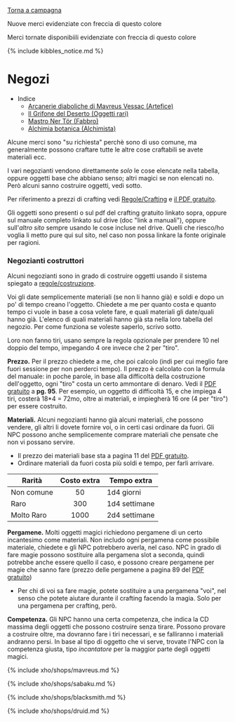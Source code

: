 [Torna a campagna](./campaign.md)

<p class="new">Nuove merci evidenziate con freccia di questo colore</p>
<p class="restocked">Merci tornate disponibiili evidenziate con freccia di questo colore</p>

{% include kibbles_notice.md %}

# Negozi

*   Indice
    -   [Arcanerie diaboliche di Mavreus Vessac (Artefice)](#arcanerie-diaboliche-di-mavreus-vessac)
    -   [Il Grifone del Deserto (Oggetti rari)](#il-grifone-del-deserto)
    -   [Mastro Ner Tör (Fabbro)](#mastro-ner-tör)
    -   [Alchimia botanica (Alchimista)](#alchimia-botanica)

Alcune merci sono "su richiesta" perchè sono di uso comune, ma generalmente possono craftare tutte le altre cose craftabili se avete materiali ecc.

I vari negozianti vendono direttamente _solo_ le cose elencate nella tabella, oppure oggetti base che abbiano senso; altri magici se non elencati no. Però alcuni sanno costruire oggetti, vedi sotto.

Per riferimento a prezzi di crafting vedi [Regole/Crafting](regole.md#crafting) e [il PDF gratuito](pdf/crafting_free_version_reddit.pdf).

Gli oggetti sono presenti o sul pdf del crafting gratuito linkato sopra, oppure sul manuale completo linkato sul drive (doc "link a manuali"), oppure sull'_altro sito_ sempre usando le cose incluse nel drive. Quelli che riesco/ho voglia li metto pure qui sul sito, nel caso non possa linkare la fonte originale per ragioni.

<h3 class="collapsible coll-blank">Negozianti costruttori</h3>

<div class="collapsible-content bordered" markdown="1">

Alcuni negozianti sono in grado di costruire oggetti usando il sistema spiegato a [regole/costruzione](regole.md#costruzione).

Voi gli date semplicemente materiali (se non li hanno già) e soldi e dopo un po' di tempo creano l'oggetto. Chiedete a me per quanto costa e quanto tempo ci vuole in base a cosa volete fare, e quali materiali gli date/quali hanno già.
L'elenco di quali materiali hanno già sta nella loro tabella del negozio. Per come funziona se voleste saperlo, scrivo sotto.

Loro non fanno tiri, usano sempre la regola opzionale per prendere 10 nel doppio del tempo, impegando 4 ore
invece che 2 per "tiro".

**Prezzo.** Per il prezzo chiedete a me, che poi calcolo (indi per cui meglio fare fuori sessione per non perderci tempo). Il prezzo è calcolato con la formula del manuale: in poche parole, in base alla difficoltà della costruzione dell'oggetto, ogni "tiro" costa un certo ammontare di denaro. Vedi il [PDF gratuito](pdf/crafting_free_version_reddit.pdf) a **pg. 95**.
Per esempio, un oggetto di difficoltà 15, e che impiega 4 tiri, costerà 18\*4 = 72mo, oltre ai materiali, e
impiegherà 16 ore (4 per "tiro") per essere costruito.

**Materiali.** Alcuni negozianti hanno già alcuni materiali, che possono vendere, gli altri li dovete fornire voi, o in certi casi ordinare da fuori. Gli NPC possono anche semplicemente comprare materiali che pensate che non
vi possano servire.

-   Il prezzo dei materiali base sta a pagina 11 del [PDF gratuito](pdf/crafting_free_version_reddit.pdf).
-   Ordinare materiali da fuori costa più soldi e tempo, per farli arrivare.

| Rarità     | Costo extra | Tempo extra   |
| ---------- | :---------: | ------------- |
| Non comune |     50      | 1d4 giorni    |
| Raro       |     300     | 1d4 settimane |
| Molto Raro | 1000        | 2d4 settimane |

**Pergamene.** Molti oggetti magici richiedono pergamene di un certo incantesimo come materiali. Non includo ogni
pergamena come possibile materiale, chiedete e gli NPC potrebbero averla, nel caso. NPC in grado di fare magie
possono sostituire alla pergamena slot a seconda, quindi potrebbe anche essere quello il caso, e possono creare pergamene per magie che sanno fare (prezzo delle pergamene a pagina 89 del [PDF gratuito](pdf/crafting_free_version_reddit.pdf))

-   Per chi di voi sa fare magie, potete sostituire a una pergamena "voi", nel senso che potete aiutare durante il crafting facendo la magia. Solo per una pergamena per crafting, però.

**Competenza.** Gli NPC hanno una certa competenza, che indica la CD massima degli oggetti che possono costruire senza
tirare. Possono provare a costruire oltre, ma dovranno fare i tiri necessari, e se falliranno i materiali andranno
persi. In base al tipo di oggetto che vi serve, trovate l'NPC con la competenza giusta, tipo _incantatore_ per la
maggior parte degli oggetti magici.

</div>

{% include xho/shops/mavreus.md %}

{% include xho/shops/sabaku.md %}

{% include xho/shops/blacksmith.md %}

{% include xho/shops/druid.md %}